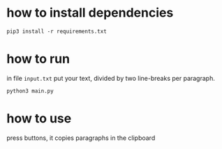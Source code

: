 # how to install dependencies

`pip3 install -r requirements.txt`

# how to run

in file `input.txt` put your text, divided by two line-breaks per paragraph.

`python3 main.py`

# how to use

press buttons, it copies paragraphs in the clipboard
